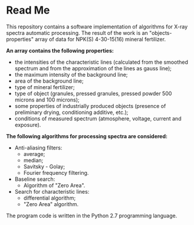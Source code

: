 # Read Me

This repository contains a software implementation of algorithms for X-ray spectra automatic processing. The result of the work is an "objects-properties" array of data for NPK(S) 4-30-15(16) mineral fertilizer. 

**An array contains the following properties:**
- the intensities of the characteristic lines (calculated from the smoothed spectrum and from the approximation of the lines as gauss line);
- the maximum intensity of the background line;
- area of the background line;
- type of mineral fertilizer;
- type of object (granules, pressed granules, pressed powder 500 microns and 100 microns);
- some properties of industrially produced objects (presence of preliminary drying, conditioning additive, etc.);
- conditions of measured spectrum (atmosphere, voltage, current and exposure).

**The following algorithms for processing spectra are considered:**
* Anti-aliasing filters:
  * average;
  * median;
  * Savitsky - Golay;
  * Fourier frequency filtering.
* Baseline search:
  * Algorithm of "Zero Area".
* Search for characteristic lines:
  * differential algorithm;
  * "Zero Area" algorithm.

The program code is written in the Python 2.7 programming language.